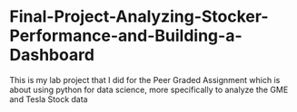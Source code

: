 # Final-Project-Analyzing-Stocker-Performance-and-Building-a-Dashboard
This is my lab project that I did for the Peer Graded Assignment which is about using python for data science, more specifically to analyze the GME and Tesla Stock data

